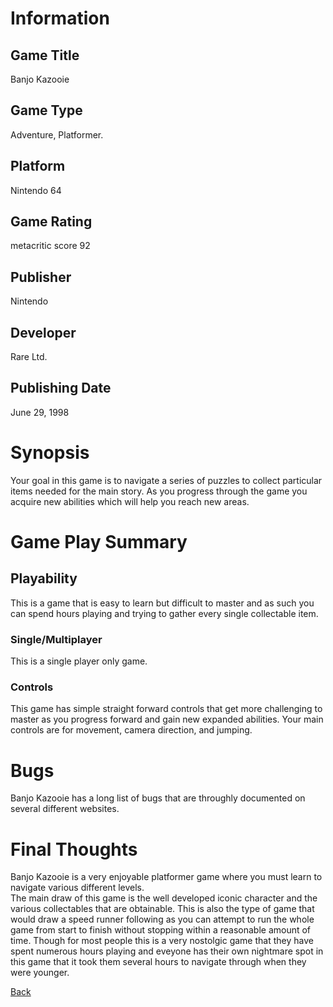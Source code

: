 # Information

## Game Title

Banjo Kazooie

## Game Type

Adventure, Platformer.

## Platform

Nintendo 64

## Game Rating

metacritic score 92

## Publisher

Nintendo

## Developer

Rare Ltd.

## Publishing Date

June 29, 1998

# Synopsis

Your goal in this game is to navigate a series of puzzles to collect particular items needed for the main story. 
As you progress through the game you acquire new abilities which will help you reach new areas.

# Game Play Summary

## Playability

This is a game that is easy to learn but difficult to master and as such you can spend hours playing and trying
to gather every single collectable item.

### Single/Multiplayer

This is a single player only game.

### Controls

This game has simple straight forward controls that get more challenging to master as you progress forward and gain 
new expanded abilities. Your main controls are for movement, camera direction, and jumping.

# Bugs

Banjo Kazooie has a long list of bugs that are throughly documented on several different websites.

# Final Thoughts

Banjo Kazooie is a very enjoyable platformer game where you must learn to navigate various different levels.  
The main draw of this game is the well developed iconic character and the various collectables that are obtainable.
This is also the type of game that would draw a speed runner following as you can attempt to run the whole game from 
start to finish without stopping within a reasonable amount of time.  Though for most people this is a very nostolgic
game that they have spent numerous hours playing and eveyone has their own nightmare spot in this game that it took
them several hours to navigate through when they were younger.

[Back](../Portfolio.md)
